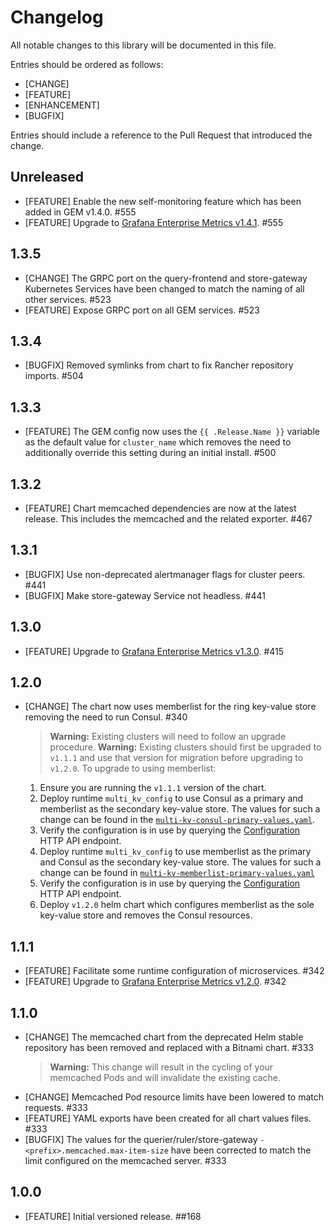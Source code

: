 # Changelog

All notable changes to this library will be documented in this file.

Entries should be ordered as follows:
- [CHANGE]
- [FEATURE]
- [ENHANCEMENT]
- [BUGFIX]

Entries should include a reference to the Pull Request that introduced the change.

## Unreleased

* [FEATURE] Enable the new self-monitoring feature which has been added in GEM v1.4.0. #555
* [FEATURE] Upgrade to [Grafana Enterprise Metrics v1.4.1](https://grafana.com/docs/metrics-enterprise/latest/downloads/#v141----june-29th-2021). #555

## 1.3.5

* [CHANGE] The GRPC port on the query-frontend and store-gateway Kubernetes Services have been changed to match the naming of all other services. #523
* [FEATURE] Expose GRPC port on all GEM services. #523

## 1.3.4

* [BUGFIX] Removed symlinks from chart to fix Rancher repository imports. #504

## 1.3.3

* [FEATURE] The GEM config now uses the `{{ .Release.Name }}` variable as the default value for `cluster_name` which removes the need to additionally override this setting during an initial install. #500

## 1.3.2

* [FEATURE] Chart memcached dependencies are now at the latest release. This includes the memcached and the related exporter. #467

## 1.3.1

* [BUGFIX] Use non-deprecated alertmanager flags for cluster peers. #441
* [BUGFIX] Make store-gateway Service not headless. #441

## 1.3.0

* [FEATURE] Upgrade to [Grafana Enterprise Metrics v1.3.0](https://grafana.com/docs/metrics-enterprise/latest/downloads/#v130----april-26th-2021). #415

## 1.2.0

* [CHANGE] The chart now uses memberlist for the ring key-value store removing the need to run Consul. #340
  > **Warning:** Existing clusters will need to follow an upgrade procedure.
  > **Warning:** Existing clusters should first be upgraded to `v1.1.1` and use that version for migration before upgrading to `v1.2.0`.
  To upgrade to using memberlist:
  1. Ensure you are running the `v1.1.1` version of the chart.
  2. Deploy runtime `multi_kv_config` to use Consul as a primary and memberlist as the secondary key-value store.
     The values for such a change can be found in the [`multi-kv-consul-primary-values.yaml`](./multi-kv-consul-primary-values.yaml).
  3. Verify the configuration is in use by querying the [Configuration](https://cortexmetrics.io/docs/api/#configuration) HTTP API endpoint.
  4. Deploy runtime `multi_kv_config` to use memberlist as the primary and Consul as the secondary key-value store.
     The values for such a change can be found in [`multi-kv-memberlist-primary-values.yaml`](./multi-kv-memberlist-primary-values.yaml)
  5. Verify the configuration is in use by querying the [Configuration](https://cortexmetrics.io/docs/api/#configuration) HTTP API endpoint.
  6. Deploy `v1.2.0` helm chart which configures memberlist as the sole key-value store and removes the Consul resources.

## 1.1.1

* [FEATURE] Facilitate some runtime configuration of microservices. #342
* [FEATURE] Upgrade to [Grafana Enterprise Metrics v1.2.0](https://grafana.com/docs/metrics-enterprise/latest/downloads/#v120----march-10-2021). #342

## 1.1.0

* [CHANGE] The memcached chart from the deprecated Helm stable repository has been removed and replaced with a Bitnami chart. #333
  > **Warning:** This change will result in the cycling of your memcached Pods and will invalidate the existing cache.
* [CHANGE] Memcached Pod resource limits have been lowered to match requests. #333
* [FEATURE] YAML exports have been created for all chart values files. #333
* [BUGFIX] The values for the querier/ruler/store-gateway `-<prefix>.memcached.max-item-size` have been corrected to match the limit configured on the memcached server. #333

## 1.0.0

* [FEATURE] Initial versioned release. ##168
